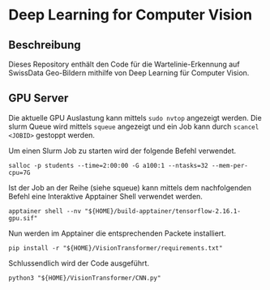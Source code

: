 # Deep Learning for Computer Vision

## Beschreibung
Dieses Repository enthält den Code für die Wartelinie-Erkennung auf SwissData Geo-Bildern mithilfe von Deep Learning für Computer Vision.

## GPU Server

Die aktuelle GPU Auslastung kann mittels `sudo nvtop` angezeigt werden. Die slurm Queue wird mittels `squeue` angezeigt und ein Job kann durch `scancel <JOBID>` gestoppt werden.

Um einen Slurm Job zu starten wird der folgende Befehl verwendet.

```shell
salloc -p students --time=2:00:00 -G a100:1 --ntasks=32 --mem-per-cpu=7G
```

Ist der Job an der Reihe (siehe squeue) kann mittels dem nachfolgenden Befehl eine Interaktive Apptainer Shell verwendet werden.

```shell
apptainer shell --nv "${HOME}/build-apptainer/tensorflow-2.16.1-gpu.sif"
```

Nun werden im Apptainer die entsprechenden Packete installiert.

```shell
pip install -r "${HOME}/VisionTransformer/requirements.txt"
```

Schlussendlich wird der Code ausgeführt.

```shell
python3 "${HOME}/VisionTransformer/CNN.py"
```
